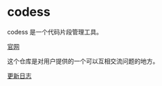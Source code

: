 # codess

codess 是一个代码片段管理工具。

<a href="https://codess.dumogu.top">官网</a>

这个仓库是对用户提供的一个可以互相交流问题的地方。

<a href="./update-log.md">更新日志</a>